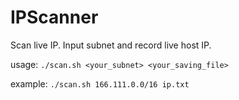 # IPScanner
Scan live IP. Input subnet and record live host IP.

usage:
`
./scan.sh <your_subnet> <your_saving_file>
`


example:
`
./scan.sh 166.111.0.0/16 ip.txt
`
